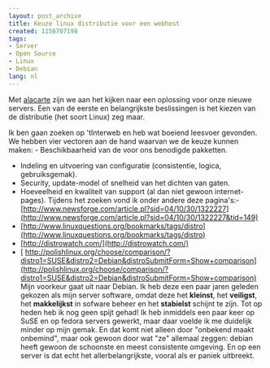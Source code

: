 ```yaml
---
layout: post_archive
title: Keuze linux distributie voor een webhost
created: 1156707198
tags:
- Server
- Open Source
- Linux
- Debian
lang: nl
---
```

Met [alacarte]() zijn we aan het kijken naar een oplossing voor onze nieuwe servers. Een van de eerste en belangrijkste beslissingen is het kiezen van de distributie (het soort Linux) zeg maar.

Ik ben gaan zoeken op 'tInterweb en heb wat boeiend leesvoer gevonden. We hebben vier vectoren aan de hand waarvan we de keuze kunnen maken: - Beschikbaarheid van de voor ons benodigde pakketten.
- Indeling en uitvoering van configuratie (consistentie, logica, gebruiksgemak).
- Security, update-model of snelheid van het dichten van gaten.
- Hoeveelheid en kwaliteit van support (al dan niet gewoon internet-pages).
Tijdens het zoeken vond ik onder andere deze pagina's:- [http://www.newsforge.com/article.pl?sid=04/10/30/1322227](http://www.newsforge.com/article.pl?sid=04/10/30/1322227&tid=149)
- [http://www.linuxquestions.org/bookmarks/tags/distro](http://www.linuxquestions.org/bookmarks/tags/distro)
- [http://distrowatch.com/](http://distrowatch.com/)
- [ http://polishlinux.org/choose/comparison/?distro1=SUSE&distro2=Debian&distroSubmitForm=Show+comparison](http://polishlinux.org/choose/comparison/?distro1=SUSE&distro2=Debian&distroSubmitForm=Show+comparison)
Mijn voorkeur gaat uit naar Debian. Ik heb deze een paar jaren geleden gekozen als mijn server software, omdat deze het **kleinst**, het **veiligst**, het **makkelijkst** in sofware beheer en het **stabielst** schijnt te zijn. Tot op heden heb ik nog geen spijt gehad! Ik heb inmiddels een paar keer op SuSE en op fedora servers gewerkt, maar daar voelde ik me duidelijk minder op mijn gemak. En dat komt niet alleen door "onbekend maakt onbemind", maar ook gewoon door wat "ze" allemaal zeggen: debian heeft gewoon de schoonste en meest consistente omgeving. En op een server is dat echt het allerbelangrijkste, vooral als er paniek uitbreekt.

